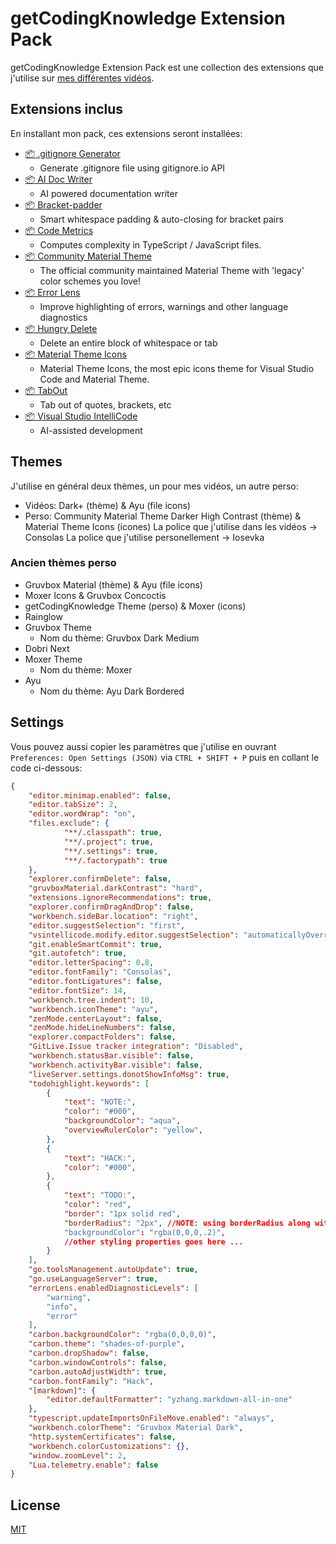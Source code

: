 # getCodingKnowledge Extension Pack

getCodingKnowledge Extension Pack est une collection des extensions que j'utilise sur [mes différentes vidéos](https://www.youtube.com/c/getcodingknowledge).

## Extensions inclus

En installant mon pack, ces extensions seront installées:

- [📦 .gitignore Generator](https://marketplace.visualstudio.com/items?itemName=piotrpalarz.vscode-gitignore-generator)
  - Generate .gitignore file using gitignore.io API
- [📦 AI Doc Writer](https://marketplace.visualstudio.com/items?itemName=mintlify.document)
  - AI powered documentation writer
- [📦 Bracket-padder](https://marketplace.visualstudio.com/items?itemName=viablelab.bracket-padder)
  - Smart whitespace padding & auto-closing for bracket pairs
- [📦 Code Metrics](https://marketplace.visualstudio.com/items?itemName=kisstkondoros.vscode-codemetrics)
  - Computes complexity in TypeScript / JavaScript files.
- [📦 Community Material Theme](https://marketplace.visualstudio.com/items?itemName=Equinusocio.vsc-community-material-theme)
  - The official community maintained Material Theme with 'legacy' color schemes you love!
- [📦 Error Lens](https://marketplace.visualstudio.com/items?itemName=usernamehw.errorlens)
  - Improve highlighting of errors, warnings and other language diagnostics
- [📦 Hungry Delete](https://marketplace.visualstudio.com/items?itemName=jasonlhy.hungry-delete)
  - Delete an entire block of whitespace or tab
- [📦 Material Theme Icons](https://marketplace.visualstudio.com/items?itemName=Equinusocio.vsc-material-theme-icons)
  - Material Theme Icons, the most epic icons theme for Visual Studio Code and Material Theme.
- [📦 TabOut](https://marketplace.visualstudio.com/items?itemName=albert.TabOut)
	- Tab out of quotes, brackets, etc
- [📦 Visual Studio IntelliCode](https://marketplace.visualstudio.com/items?itemName=VisualStudioExptTeam.vscodeintellicode)
  - AI-assisted development

## Themes

J'utilise en général deux thèmes, un pour mes vidéos, un autre perso:

- Vidéos: Dark+ (thème) & Ayu (file icons)
- Perso: Community Material Theme Darker High Contrast (thème) & Material Theme Icons (icones)
La police que j'utilise dans les vidéos -> Consolas
La police que j'utilise personellement -> Iosevka

### Ancien thèmes perso

- Gruvbox Material (thème) & Ayu (file icons)
- Moxer Icons & Gruvbox Concoctis
- getCodingKnowledge Theme (perso) & Moxer (icons)
- Rainglow 
- Gruvbox Theme
  - Nom du thème: Gruvbox Dark Medium
- Dobri Next 
- Moxer Theme
  - Nom du thème: Moxer
- Ayu
  - Nom du thème: Ayu Dark Bordered

## Settings

Vous pouvez aussi copier les paramètres que j'utilise en ouvrant `Preferences: Open Settings (JSON)` via `CTRL + SHIFT + P` puis en collant le code ci-dessous:

```json
{
	"editor.minimap.enabled": false,
	"editor.tabSize": 2,
	"editor.wordWrap": "on",
	"files.exclude": {
			"**/.classpath": true,
			"**/.project": true,
			"**/.settings": true,
			"**/.factorypath": true
	},
	"explorer.confirmDelete": false,
	"gruvboxMaterial.darkContrast": "hard",
	"extensions.ignoreRecommendations": true,
	"explorer.confirmDragAndDrop": false,
	"workbench.sideBar.location": "right",
	"editor.suggestSelection": "first",
	"vsintellicode.modify.editor.suggestSelection": "automaticallyOverrodeDefaultValue",
	"git.enableSmartCommit": true,
	"git.autofetch": true,
	"editor.letterSpacing": 0.8,
	"editor.fontFamily": "Consolas",
	"editor.fontLigatures": false,
	"editor.fontSize": 14,
	"workbench.tree.indent": 10,
	"workbench.iconTheme": "ayu",
	"zenMode.centerLayout": false,
	"zenMode.hideLineNumbers": false,
	"explorer.compactFolders": false,
	"GitLive.Issue tracker integration": "Disabled",
	"workbench.statusBar.visible": false,
	"workbench.activityBar.visible": false,
	"liveServer.settings.donotShowInfoMsg": true,
	"todohighlight.keywords": [
		{
			"text": "NOTE:",
			"color": "#000",
			"backgroundColor": "aqua",
			"overviewRulerColor": "yellow",
		},
		{
			"text": "HACK:",
			"color": "#000",
		},
		{
			"text": "TODO:",
			"color": "red",
			"border": "1px solid red",
			"borderRadius": "2px", //NOTE: using borderRadius along with `border` or you will see nothing change
			"backgroundColor": "rgba(0,0,0,.2)",
			//other styling properties goes here ... 
		}
	],
	"go.toolsManagement.autoUpdate": true,
	"go.useLanguageServer": true,
	"errorLens.enabledDiagnosticLevels": [
		"warning",
		"info",
		"error"
	],
	"carbon.backgroundColor": "rgba(0,0,0,0)",
	"carbon.theme": "shades-of-purple",
	"carbon.dropShadow": false,
	"carbon.windowControls": false,
	"carbon.autoAdjustWidth": true,
	"carbon.fontFamily": "Hack",
	"[markdown]": {
		"editor.defaultFormatter": "yzhang.markdown-all-in-one"
	},
	"typescript.updateImportsOnFileMove.enabled": "always",
	"workbench.colorTheme": "Gruvbox Material Dark",
	"http.systemCertificates": false,
	"workbench.colorCustomizations": {},
	"window.zoomLevel": 2,
	"Lua.telemetry.enable": false
}
```

## License

[MIT](https://github.com/noxaled/gckn-pack/blob/master/LICENSE.txt)